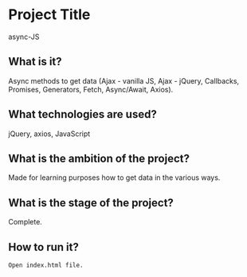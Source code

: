 # Project Title

async-JS

## What is it?

Async methods to get data (Ajax - vanilla JS, Ajax - jQuery, Callbacks, Promises, Generators, Fetch, Async/Await, Axios).

## What technologies are used?

jQuery, axios, JavaScript

## What is the ambition of the project?

Made for learning purposes how to get data in the various ways.

## What is the stage of the project?

Complete.

## How to run it?

```
Open index.html file.
```
